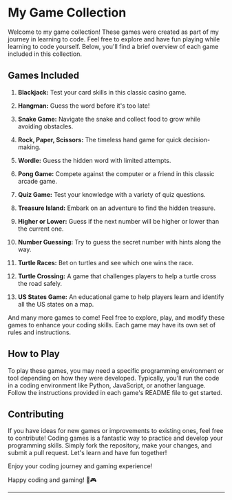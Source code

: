 # My Game Collection

Welcome to my game collection! These games were created as part of my journey in learning to code. Feel free to explore and have fun playing while learning to code yourself. Below, you'll find a brief overview of each game included in this collection.

## Games Included

1. **Blackjack:** Test your card skills in this classic casino game.

2. **Hangman:** Guess the word before it's too late!

3. **Snake Game:** Navigate the snake and collect food to grow while avoiding obstacles.

4. **Rock, Paper, Scissors:** The timeless hand game for quick decision-making.

5. **Wordle:** Guess the hidden word with limited attempts.

6. **Pong Game:** Compete against the computer or a friend in this classic arcade game.

7. **Quiz Game:** Test your knowledge with a variety of quiz questions.

8. **Treasure Island:** Embark on an adventure to find the hidden treasure.

9. **Higher or Lower:** Guess if the next number will be higher or lower than the current one.

10. **Number Guessing:** Try to guess the secret number with hints along the way.

11. **Turtle Races:** Bet on turtles and see which one wins the race.
    
12. **Turtle Crossing:** A game that challenges players to help a turtle cross the road safely.

13. **US States Game:** An educational game to help players learn and identify all the US states on a map.

And many more games to come! Feel free to explore, play, and modify these games to enhance your coding skills. Each game may have its own set of rules and instructions.

## How to Play

To play these games, you may need a specific programming environment or tool depending on how they were developed. Typically, you'll run the code in a coding environment like Python, JavaScript, or another language. Follow the instructions provided in each game's README file to get started.

## Contributing

If you have ideas for new games or improvements to existing ones, feel free to contribute! Coding games is a fantastic way to practice and develop your programming skills. Simply fork the repository, make your changes, and submit a pull request. Let's learn and have fun together!

Enjoy your coding journey and gaming experience!

Happy coding and gaming! 🚀🎮

___
